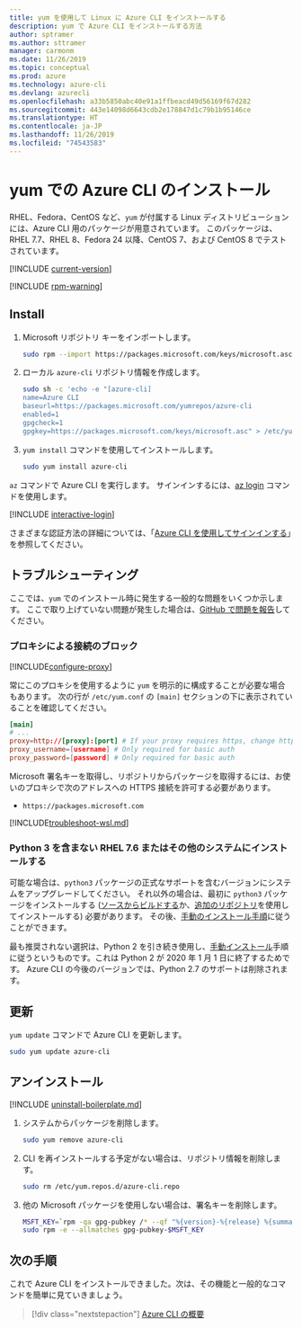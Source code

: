 ```yaml
---
title: yum を使用して Linux に Azure CLI をインストールする
description: yum で Azure CLI をインストールする方法
author: sptramer
ms.author: sttramer
manager: carmonm
ms.date: 11/26/2019
ms.topic: conceptual
ms.prod: azure
ms.technology: azure-cli
ms.devlang: azurecli
ms.openlocfilehash: a33b5850abc40e91a1ffbeacd49d56169f67d282
ms.sourcegitcommit: 443e14098d6643cdb2e178847d1c79b1b95146ce
ms.translationtype: HT
ms.contentlocale: ja-JP
ms.lasthandoff: 11/26/2019
ms.locfileid: "74543583"
---
```

# <a name="install-azure-cli-with-yum"></a>yum での Azure CLI のインストール

RHEL、Fedora、CentOS など、`yum` が付属する Linux ディストリビューションには、Azure CLI 用のパッケージが用意されています。 このパッケージは、RHEL 7.7、RHEL 8、Fedora 24 以降、CentOS 7、および CentOS 8 でテストされています。

[!INCLUDE [current-version](includes/current-version.md)]

[!INCLUDE [rpm-warning](includes/rpm-warning.md)]

## <a name="install"></a>Install

1. Microsoft リポジトリ キーをインポートします。

   ```bash
   sudo rpm --import https://packages.microsoft.com/keys/microsoft.asc
   ```

2. ローカル `azure-cli` リポジトリ情報を作成します。

   ```bash
   sudo sh -c 'echo -e "[azure-cli]
   name=Azure CLI
   baseurl=https://packages.microsoft.com/yumrepos/azure-cli
   enabled=1
   gpgcheck=1
   gpgkey=https://packages.microsoft.com/keys/microsoft.asc" > /etc/yum.repos.d/azure-cli.repo'
   ```

3. `yum install` コマンドを使用してインストールします。

   ```bash
   sudo yum install azure-cli
   ```

`az` コマンドで Azure CLI を実行します。 サインインするには、[az login](/cli/azure/reference-index#az-login) コマンドを使用します。

[!INCLUDE [interactive-login](includes/interactive-login.md)]

さまざまな認証方法の詳細については、「[Azure CLI を使用してサインインする](authenticate-azure-cli.md)」を参照してください。

## <a name="troubleshooting"></a>トラブルシューティング

ここでは、`yum` でのインストール時に発生する一般的な問題をいくつか示します。 ここで取り上げていない問題が発生した場合は、[GitHub で問題を報告](https://github.com/Azure/azure-cli/issues)してください。

### <a name="proxy-blocks-connection"></a>プロキシによる接続のブロック

[!INCLUDE[configure-proxy](includes/configure-proxy.md)]

常にこのプロキシを使用するように `yum` を明示的に構成することが必要な場合もあります。 次の行が `/etc/yum.conf` の `[main]` セクションの下に表示されていることを確認してください。

```yum.conf
[main]
# ...
proxy=http://[proxy]:[port] # If your proxy requires https, change http->https
proxy_username=[username] # Only required for basic auth
proxy_password=[password] # Only required for basic auth
```

Microsoft 署名キーを取得し、リポジトリからパッケージを取得するには、お使いのプロキシで次のアドレスへの HTTPS 接続を許可する必要があります。

* `https://packages.microsoft.com`

[!INCLUDE[troubleshoot-wsl.md](includes/troubleshoot-wsl.md)]

### <a name="install-on-rhel-76-or-other-systems-without-python-3"></a>Python 3 を含まない RHEL 7.6 またはその他のシステムにインストールする

可能な場合は、`python3` パッケージの正式なサポートを含むバージョンにシステムをアップグレードしてください。 それ以外の場合は、最初に `python3` パッケージをインストールする ([ソースからビルドする](https://github.com/linux-on-ibm-z/docs/wiki/Building-Python-3.6.x)か、[追加のリポジトリ](https://developers.redhat.com/blog/2018/08/13/install-python3-rhel/)を使用してインストールする) 必要があります。 その後、[手動のインストール手順](install-azure-cli-linux.md)に従うことができます。

最も推奨されない選択は、Python 2 を引き続き使用し、[手動インストール](install-azure-cli-linux.md)手順に従うというものです。これは Python 2 が 2020 年 1 月 1 日に終了するためです。 Azure CLI の今後のバージョンでは、Python 2.7 のサポートは削除されます。

## <a name="update"></a>更新

`yum update` コマンドで Azure CLI を更新します。

```bash
sudo yum update azure-cli
```

## <a name="uninstall"></a>アンインストール

[!INCLUDE [uninstall-boilerplate.md](includes/uninstall-boilerplate.md)]

1. システムからパッケージを削除します。

   ```bash
   sudo yum remove azure-cli
   ```

2. CLI を再インストールする予定がない場合は、リポジトリ情報を削除します。

   ```bash
   sudo rm /etc/yum.repos.d/azure-cli.repo
   ```

3. 他の Microsoft パッケージを使用しない場合は、署名キーを削除します。

   ```bash
   MSFT_KEY=`rpm -qa gpg-pubkey /* --qf "%{version}-%{release} %{summary}\n" | grep Microsoft | awk '{print $1}'`
   sudo rpm -e --allmatches gpg-pubkey-$MSFT_KEY
   ```

## <a name="next-steps"></a>次の手順

これで Azure CLI をインストールできました。次は、その機能と一般的なコマンドを簡単に見ていきましょう。

> [!div class="nextstepaction"]
> [Azure CLI の概要](get-started-with-azure-cli.md)
